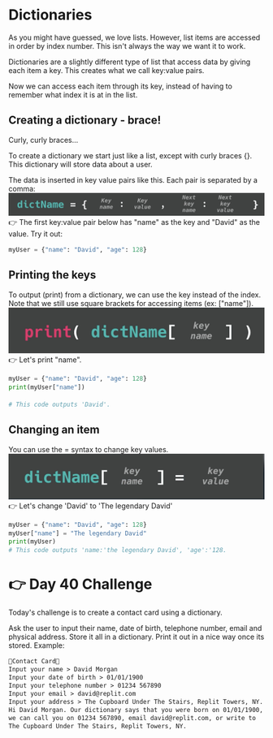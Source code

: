 # Dictionaries

As you might have guessed, we love lists. However, list items are accessed in order by index number. This isn't always the way we want it to work.

Dictionaries are a slightly different type of list that access data by giving each item a key. This creates what we call key:value pairs.

Now we can access each item through its key, instead of having to remember what index it is at in the list.

## Creating a dictionary - brace!

Curly, curly braces...

To create a dictionary we start just like a list, except with curly braces {}. This dictionary will store data about a user.

The data is inserted in key value pairs like this. Each pair is separated by a comma:
![alt text](image.png)
👉 The first key:value pair below has "name" as the key and "David" as the value. Try it out:

```py
myUser = {"name": "David", "age": 128}
```

## Printing the keys

To output (print) from a dictionary, we can use the key instead of the index. Note that we still use square brackets for accessing items (ex: ["name"]).
![alt text](image-1.png)
👉 Let's print "name".

```py
myUser = {"name": "David", "age": 128}
print(myUser["name"])

# This code outputs 'David'.
```

## Changing an item

You can use the = syntax to change key values.
![alt text](image-2.png)
👉 Let's change 'David' to 'The legendary David'

```py
myUser = {"name": "David", "age": 128}
myUser["name"] = "The legendary David"
print(myUser)
# This code outputs 'name:'the legendary David', 'age':'128.
```

# 👉 Day 40 Challenge

Today's challenge is to create a contact card using a dictionary.

Ask the user to input their name, date of birth, telephone number, email and physical address.
Store it all in a dictionary.
Print it out in a nice way once its stored.
Example:

```
🌟Contact Card🌟
Input your name > David Morgan
Input your date of birth > 01/01/1900
Input your telephone number > 01234 567890
Input your email > david@replit.com
Input your address > The Cupboard Under The Stairs, Replit Towers, NY.
Hi David Morgan. Our dictionary says that you were born on 01/01/1900, we can call you on 01234 567890, email david@replit.com, or write to The Cupboard Under The Stairs, Replit Towers, NY.
```
